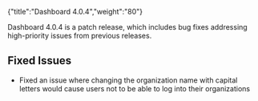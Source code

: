 {"title":"Dashboard 4.0.4","weight":"80"} 

Dashboard 4.0.4 is a patch release, which includes bug fixes addressing high-priority issues from previous releases.

## Fixed Issues

*   Fixed an issue where changing the organization name with capital letters would cause users not to be able to log into their organizations